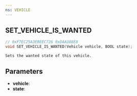```yaml
---
ns: VEHICLE
---
```

## SET_VEHICLE_IS_WANTED

```c
// 0xF7EC25A3EBEEC726 0xDAA388E8
void SET_VEHICLE_IS_WANTED(Vehicle vehicle, BOOL state);
```

```
Sets the wanted state of this vehicle.  
```

## Parameters
* **vehicle**: 
* **state**: 

